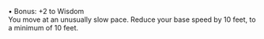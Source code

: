 • Bonus: +2 to Wisdom  
You move at an unusually slow pace. Reduce your base speed by 10 feet, to a minimum of 10 feet.